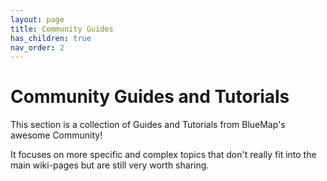 ```yaml
---
layout: page
title: Community Guides
has_children: true
nav_order: 2
---
```


# Community Guides and Tutorials
This section is a collection of Guides and Tutorials from BlueMap's awesome Community!

It focuses on more specific and complex topics that don't really fit into the main wiki-pages
but are still very worth sharing.
